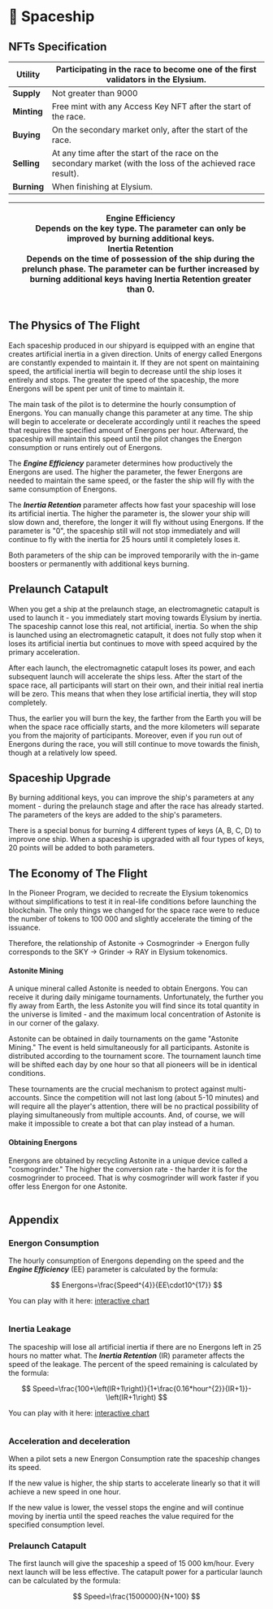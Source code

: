 # 🚀 Spaceship

## NFTs Specification

| **Utility** | Participating in the race to become one of the first validators in the Elysium.                              |
| ----------- | ------------------------------------------------------------------------------------------------------------ |
| **Supply**  | Not greater than 9000                                                                                        |
| **Minting** | Free mint with any Access Key NFT after the start of the race.                                               |
| **Buying**  | On the secondary market only, after the start of the race.                                                   |
| **Selling** | At any time after the start of the race on the secondary market (with the loss of the achieved race result). |
| **Burning** | When finishing at Elysium.                                                                                   |

| <img src="../.gitbook/assets/Spaceship NFT.webp" alt="" data-size="original"> | <p><strong>Engine Efficiency</strong><br><strong></strong>Depends on the key type. The parameter can only be improved by burning additional keys.<br><strong>Inertia Retention</strong><br><strong></strong>Depends on the time of possession of the ship during the prelunch phase. The parameter can be further increased by burning additional keys having Inertia Retention greater than 0.</p> |
| ----------------------------------------------------------------------------- | --------------------------------------------------------------------------------------------------------------------------------------------------------------------------------------------------------------------------------------------------------------------------------------------------------------------------------------------------------------------------------------------------- |

## The Physics of The Flight

Each spaceship produced in our shipyard is equipped with an engine that creates artificial inertia in a given direction. Units of energy called Energons are constantly expended to maintain it. If they are not spent on maintaining speed, the artificial inertia will begin to decrease until the ship loses it entirely and stops. The greater the speed of the spaceship, the more Energons will be spent per unit of time to maintain it.

The main task of the pilot is to determine the hourly consumption of Energons. You can manually change this parameter at any time. The ship will begin to accelerate or decelerate accordingly until it reaches the speed that requires the specified amount of Energons per hour. Afterward, the spaceship will maintain this speed until the pilot changes the Energon consumption or runs entirely out of Energons.

The _**Engine Efficiency**_ parameter determines how productively the Energons are used. The higher the parameter, the fewer Energons are needed to maintain the same speed, or the faster the ship will fly with the same consumption of Energons.

The _**Inertia Retention**_ parameter affects how fast your spaceship will lose its artificial inertia. The higher the parameter is, the slower your ship will slow down and, therefore, the longer it will fly without using Energons. If the parameter is "0", the spaceship still will not stop immediately and will continue to fly with the inertia for 25 hours until it completely loses it.

Both parameters of the ship can be improved temporarily with the in-game boosters or permanently with additional keys burning.

## Prelaunch Catapult

When you get a ship at the prelaunch stage, an electromagnetic catapult is used to launch it - you immediately start moving towards Elysium by inertia. The spaceship cannot lose this real, not artificial, inertia. So when the ship is launched using an electromagnetic catapult, it does not fully stop when it loses its artificial inertia but continues to move with speed acquired by the primary acceleration.&#x20;

After each launch, the electromagnetic catapult loses its power, and each subsequent launch will accelerate the ships less. After the start of the space race, all participants will start on their own, and their initial real inertia will be zero. This means that when they lose artificial inertia, they will stop completely.

Thus, the earlier you will burn the key, the farther from the Earth you will be when the space race officially starts, and the more kilometers will separate you from the majority of participants. Moreover, even if you run out of Energons during the race, you will still continue to move towards the finish, though at a relatively low speed.

## Spaceship Upgrade

By burning additional keys, you can improve the ship's parameters at any moment - during the prelaunch stage and after the race has already started. The parameters of the keys are added to the ship's parameters.

There is a special bonus for burning 4 different types of keys (A, B, C, D) to improve one ship. When a spaceship is upgraded with all four types of keys, 20 points will be added to both parameters.

## The Economy of The Flight

In the Pioneer Program, we decided to recreate the Elysium tokenomics without simplifications to test it in real-life conditions before launching the blockchain. The only things we changed for the space race were to reduce the number of tokens to 100 000 and slightly accelerate the timing of the issuance.

Therefore, the relationship of Astonite -> Cosmogrinder -> Energon fully corresponds to the SKY -> Grinder -> RAY in Elysium tokenomics.

#### Astonite Mining

A unique mineral called Astonite is needed to obtain Energons. You can receive it during daily minigame tournaments. Unfortunately, the further you fly away from Earth, the less Astonite you will find since its total quantity in the universe is limited - and the maximum local concentration of Astonite is in our corner of the galaxy.

Astonite can be obtained in daily tournaments on the game "Astonite Mining." The event is held simultaneously for all participants. Astonite is distributed according to the tournament score. The tournament launch time will be shifted each day by one hour so that all pioneers will be in identical conditions.

These tournaments are the crucial mechanism to protect against multi-accounts. Since the competition will not last long (about 5-10 minutes) and will require all the player's attention, there will be no practical possibility of playing simultaneously from multiple accounts. And, of course, we will make it impossible to create a bot that can play instead of a human.

#### Obtaining Energons

Energons are obtained by recycling Astonite in a unique device called a "cosmogrinder." The higher the conversion rate - the harder it is for the cosmogrinder to proceed. That is why cosmogrinder will work faster if you offer less Energon for one Astonite.

|   |
| - |

## Appendix

### Energon Consumption

The hourly consumption of Energons depending on the speed and the _**Engine Efficiency**_ (EE) parameter is calculated by the formula:

$$
Energons=\frac{Speed^{4}}{EE\cdot10^{17}}
$$

You can play with it here: [interactive chart](https://www.desmos.com/calculator/20n0oayk1s?lang=en)

<figure><img src="../.gitbook/assets/Energon Consumption.webp" alt=""><figcaption></figcaption></figure>

### Inertia Leakage

The spaceship will lose all artificial inertia if there are no Energons left in 25 hours no matter what. The _**Inertia Retention**_ (IR) parameter affects the speed of the leakage. The percent of the speed remaining is calculated by the formula:

$$
Speed=\frac{100+\left(IR+1\right)}{1+\frac{0.16*hour^{2}}{IR+1}}-\left(IR+1\right)
$$

You can play with it here: [interactive chart](https://www.desmos.com/calculator/0mvkcqrmjx?lang=en)

<figure><img src="../.gitbook/assets/Inertia Leakage.webp" alt=""><figcaption></figcaption></figure>

### Acceleration and deceleration

When a pilot sets a new Energon Consumption rate the spaceship changes its speed.&#x20;

If the new value is higher, the ship starts to accelerate linearly so that it will achieve a new speed in one hour.

If the new value is lower, the vessel stops the engine and will continue moving by inertia until the speed reaches the value required for the specified consumption level.

### Prelaunch Catapult

The first launch will give the spaceship a speed of 15 000 km/hour. Every next launch will be less effective. The catapult power for a particular launch can be calculated by the formula:

$$
Speed=\frac{1500000}{N+100}
$$

<figure><img src="../.gitbook/assets/Catapult Power.webp" alt=""><figcaption></figcaption></figure>
